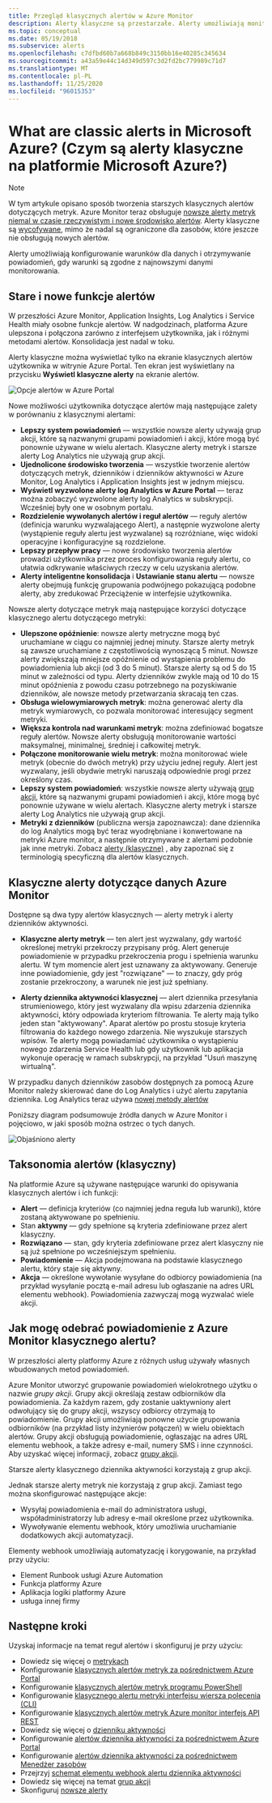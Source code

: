```yaml
---
title: Przegląd klasycznych alertów w Azure Monitor
description: Alerty klasyczne są przestarzałe. Alerty umożliwiają monitorowanie metryk zasobów platformy Azure, zdarzeń lub dzienników oraz powiadamianie o spełnieniu warunku określonego przez użytkownika.
ms.topic: conceptual
ms.date: 05/19/2018
ms.subservice: alerts
ms.openlocfilehash: c7dfbd60b7a668b849c3150bb16e40285c345634
ms.sourcegitcommit: a43a59e44c14d349d597c3d2fd2bc779989c71d7
ms.translationtype: MT
ms.contentlocale: pl-PL
ms.lasthandoff: 11/25/2020
ms.locfileid: "96015353"
---
```

# <a name="what-are-classic-alerts-in-microsoft-azure"></a>What are classic alerts in Microsoft Azure? (Czym są alerty klasyczne na platformie Microsoft Azure?)

> [!NOTE]
> W tym artykule opisano sposób tworzenia starszych klasycznych alertów dotyczących metryk. Azure Monitor teraz obsługuje [nowsze alerty metryk niemal w czasie rzeczywistym i nowe środowisko alertów](./alerts-overview.md). Alerty klasyczne są [wycofywane](./monitoring-classic-retirement.md), mimo że nadal są ograniczone dla zasobów, które jeszcze nie obsługują nowych alertów.
>

Alerty umożliwiają konfigurowanie warunków dla danych i otrzymywanie powiadomień, gdy warunki są zgodne z najnowszymi danymi monitorowania.

## <a name="old-and-new-alerting-capabilities"></a>Stare i nowe funkcje alertów

W przeszłości Azure Monitor, Application Insights, Log Analytics i Service Health miały osobne funkcje alertów. W nadgodzinach, platforma Azure ulepszona i połączona zarówno z interfejsem użytkownika, jak i różnymi metodami alertów. Konsolidacja jest nadal w toku.

Alerty klasyczne można wyświetlać tylko na ekranie klasycznych alertów użytkownika w witrynie Azure Portal. Ten ekran jest wyświetlany na przycisku **Wyświetl klasyczne alerty** na ekranie alertów. 

 ![Opcje alertów w Azure Portal](media/alerts-classic.overview/monitor-alert-screen2.png)

Nowe możliwości użytkownika dotyczące alertów mają następujące zalety w porównaniu z klasycznymi alertami:
- **Lepszy system powiadomień** — wszystkie nowsze alerty używają grup akcji, które są nazwanymi grupami powiadomień i akcji, które mogą być ponownie używane w wielu alertach. Klasyczne alerty metryk i starsze alerty Log Analytics nie używają grup akcji.
- **Ujednolicone środowisko tworzenia** — wszystkie tworzenie alertów dotyczących metryk, dzienników i dzienników aktywności w Azure Monitor, Log Analytics i Application Insights jest w jednym miejscu.
- **Wyświetl wyzwolone alerty log Analytics w Azure Portal** — teraz można zobaczyć wyzwolone alerty log Analytics w subskrypcji. Wcześniej były one w osobnym portalu.
- **Rozdzielenie wywołanych alertów i reguł alertów** — reguły alertów (definicja warunku wyzwalającego Alert), a następnie wyzwolone alerty (wystąpienie reguły alertu jest wyzwalane) są rozróżniane, więc widoki operacyjne i konfiguracyjne są rozdzielone.
- **Lepszy przepływ pracy** — nowe środowisko tworzenia alertów prowadzi użytkownika przez proces konfigurowania reguły alertu, co ułatwia odkrywanie właściwych rzeczy w celu uzyskania alertów.
- **Alerty inteligentne konsolidacja** i **Ustawianie stanu alertu**  — nowsze alerty obejmują funkcję grupowania podwójnego pokazującą podobne alerty, aby zredukować Przeciążenie w interfejsie użytkownika. 

Nowsze alerty dotyczące metryk mają następujące korzyści dotyczące klasycznego alertu dotyczącego metryki:
- **Ulepszone opóźnienie**: nowsze alerty metryczne mogą być uruchamiane w ciągu co najmniej jednej minuty. Starsze alerty metryk są zawsze uruchamiane z częstotliwością wynoszącą 5 minut. Nowsze alerty zwiększają mniejsze opóźnienie od wystąpienia problemu do powiadomienia lub akcji (od 3 do 5 minut). Starsze alerty są od 5 do 15 minut w zależności od typu.  Alerty dzienników zwykle mają od 10 do 15 minut opóźnienia z powodu czasu potrzebnego na pozyskiwanie dzienników, ale nowsze metody przetwarzania skracają ten czas. 
- **Obsługa wielowymiarowych metryk**: można generować alerty dla metryk wymiarowych, co pozwala monitorować interesujący segment metryki.
- **Większa kontrola nad warunkami metryk**: można zdefiniować bogatsze reguły alertów. Nowsze alerty obsługują monitorowanie wartości maksymalnej, minimalnej, średniej i całkowitej metryk.
- **Połączone monitorowanie wielu metryk**: można monitorować wiele metryk (obecnie do dwóch metryk) przy użyciu jednej reguły. Alert jest wyzwalany, jeśli obydwie metryki naruszają odpowiednie progi przez określony czas.
- **Lepszy system powiadomień**: wszystkie nowsze alerty używają [grup akcji](./action-groups.md), które są nazwanymi grupami powiadomień i akcji, które mogą być ponownie używane w wielu alertach.  Klasyczne alerty metryk i starsze alerty Log Analytics nie używają grup akcji. 
- **Metryki z dzienników** (publiczna wersja zapoznawcza): dane dziennika do log Analytics mogą być teraz wyodrębniane i konwertowane na metryki Azure monitor, a następnie otrzymywane z alertami podobnie jak inne metryki. Zobacz [alerty (klasyczne)]() , aby zapoznać się z terminologią specyficzną dla alertów klasycznych. 


## <a name="classic-alerts-on-azure-monitor-data"></a>Klasyczne alerty dotyczące danych Azure Monitor
Dostępne są dwa typy alertów klasycznych — alerty metryk i alerty dzienników aktywności.

* **Klasyczne alerty metryk** — ten alert jest wyzwalany, gdy wartość określonej metryki przekroczy przypisany próg. Alert generuje powiadomienie w przypadku przekroczenia progu i spełnienia warunku alertu. W tym momencie alert jest uznawany za aktywowany. Generuje inne powiadomienie, gdy jest "rozwiązane" — to znaczy, gdy próg zostanie przekroczony, a warunek nie jest już spełniany.

* **Alerty dziennika aktywności klasycznej** — alert dziennika przesyłania strumieniowego, który jest wyzwalany dla wpisu zdarzenia dziennika aktywności, który odpowiada kryteriom filtrowania. Te alerty mają tylko jeden stan "aktywowany". Aparat alertów po prostu stosuje kryteria filtrowania do każdego nowego zdarzenia. Nie wyszukuje starszych wpisów. Te alerty mogą powiadamiać użytkownika o wystąpieniu nowego zdarzenia Service Health lub gdy użytkownik lub aplikacja wykonuje operację w ramach subskrypcji, na przykład "Usuń maszynę wirtualną".

W przypadku danych dzienników zasobów dostępnych za pomocą Azure Monitor należy skierować dane do Log Analytics i użyć alertu zapytania dziennika. Log Analytics teraz używa [nowej metody alertów](./alerts-overview.md) 

Poniższy diagram podsumowuje źródła danych w Azure Monitor i pojęciowo, w jaki sposób można ostrzec o tych danych.

![Objaśniono alerty](media/alerts-classic.overview/Alerts_Overview_Resource_v5.png)

## <a name="taxonomy-of-alerts-classic"></a>Taksonomia alertów (klasyczny)
Na platformie Azure są używane następujące warunki do opisywania klasycznych alertów i ich funkcji:
* **Alert** — definicja kryteriów (co najmniej jedna reguła lub warunki), które zostaną aktywowane po spełnieniu.
* Stan **aktywny** — gdy spełnione są kryteria zdefiniowane przez alert klasyczny.
* **Rozwiązano** — stan, gdy kryteria zdefiniowane przez alert klasyczny nie są już spełnione po wcześniejszym spełnieniu.
* **Powiadomienie** — Akcja podejmowana na podstawie klasycznego alertu, który staje się aktywny.
* **Akcja** — określone wywołanie wysyłane do odbiorcy powiadomienia (na przykład wysyłanie pocztą e-mail adresu lub ogłaszanie na adres URL elementu webhook). Powiadomienia zazwyczaj mogą wyzwalać wiele akcji.

## <a name="how-do-i-receive-a-notification-from-an-azure-monitor-classic-alert"></a>Jak mogę odebrać powiadomienie z Azure Monitor klasycznego alertu?
W przeszłości alerty platformy Azure z różnych usług używały własnych wbudowanych metod powiadomień. 

Azure Monitor utworzyć grupowanie powiadomień wielokrotnego użytku o nazwie *grupy akcji*. Grupy akcji określają zestaw odbiorników dla powiadomienia. Za każdym razem, gdy zostanie uaktywniony alert odwołujący się do grupy akcji, wszyscy odbiorcy otrzymają to powiadomienie. Grupy akcji umożliwiają ponowne użycie grupowania odbiorników (na przykład listy inżynierów połączeń) w wielu obiektach alertów. Grupy akcji obsługują powiadomienie, ogłaszając na adres URL elementu webhook, a także adresy e-mail, numery SMS i inne czynności.  Aby uzyskać więcej informacji, zobacz [grupy akcji](./action-groups.md). 

Starsze alerty klasycznego dziennika aktywności korzystają z grup akcji.

Jednak starsze alerty metryk nie korzystają z grup akcji. Zamiast tego można skonfigurować następujące akcje: 
- Wysyłaj powiadomienia e-mail do administratora usługi, współadministratorzy lub adresy e-mail określone przez użytkownika.
- Wywoływanie elementu webhook, który umożliwia uruchamianie dodatkowych akcji automatyzacji.

Elementy webhook umożliwiają automatyzację i korygowanie, na przykład przy użyciu:
- Element Runbook usługi Azure Automation
- Funkcja platformy Azure
- Aplikacja logiki platformy Azure
- usługa innej firmy

## <a name="next-steps"></a>Następne kroki
Uzyskaj informacje na temat reguł alertów i skonfiguruj je przy użyciu:

* Dowiedz się więcej o [metrykach](data-platform.md)
* Konfigurowanie [klasycznych alertów metryk za pośrednictwem Azure Portal](alerts-classic-portal.md)
* Konfigurowanie [klasycznych alertów metryk programu PowerShell](alerts-classic-portal.md)
* Konfigurowanie [klasycznego alertu metryki interfejsu wiersza polecenia (CLI)](alerts-classic-portal.md)
* Konfigurowanie [klasycznych alertów metryk Azure monitor interfejs API REST](/rest/api/monitor/alertrules)
* Dowiedz się więcej o [dzienniku aktywności](platform-logs-overview.md)
* Konfigurowanie [alertów dziennika aktywności za pośrednictwem Azure Portal](activity-log-alerts.md)
* Konfigurowanie [alertów dziennika aktywności za pośrednictwem Menedżer zasobów](alerts-activity-log.md)
* Przejrzyj [schemat elementu webhook alertu dziennika aktywności](activity-log-alerts-webhook.md)
* Dowiedz się więcej na temat [grup akcji](action-groups.md)
* Skonfiguruj [nowsze alerty](alerts-metric.md)

